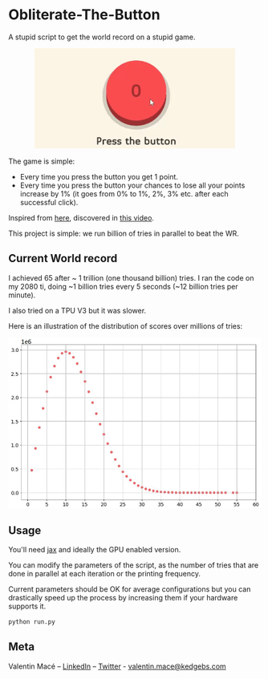# Obliterate-The-Button
A stupid script to get the world record on a stupid game.

<p align="center">
  <img src="img/main_animation.gif">
</p>

The game is simple:
- Every time you press the button you get 1 point.
- Every time you press the button your chances to lose all your points increase by 1% (it goes from 0% to 1%, 2%, 3% etc. after each successful click).

Inspired from [here](https://elendow.itch.io/the-button), discovered in [this video](https://www.youtube.com/shorts/DTG5HIxR9H8).

This project is simple: we run billion of tries in parallel to beat the WR.

## Current World record

I achieved 65 after ~ 1 trillion (one thousand billion) tries. I ran the code on my 2080 ti, doing ~1 billion tries every 5 seconds (~12 billion tries per minute).

I also tried on a TPU V3 but it was slower.

Here is an illustration of the distribution of scores over millions of tries:
<p align="center">
  <img src="img/distribution.jpg">
</p>

## Usage

You'll need [jax](https://github.com/google/jax) and ideally the GPU enabled version.

You can modify the parameters of the script, as the number of tries that are done in parallel at each iteration or the printing frequency.

Current parameters should be OK for average configurations but you can drastically speed up the process by increasing them if your hardware supports it.

```sh
python run.py
```
## Meta

Valentin Macé – [LinkedIn](https://www.linkedin.com/in/valentin-mac%C3%A9-310683165/) – [Twitter](https://twitter.com/ValentinMace) - valentin.mace@kedgebs.com
